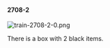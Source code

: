 #### 2708-2
![train-2708-2-0.png](https://github.com/lil-lab/nlvr/raw/master/nlvr/train/images/48/train-2708-2-0.png "train-2708-2-0.png")

There is a box with 2 black items.